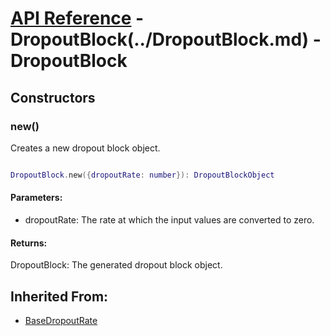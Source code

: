 # [API Reference](../../API.md) - DropoutBlock(../DropoutBlock.md) - DropoutBlock

## Constructors

### new()

Creates a new dropout block object.

```lua

DropoutBlock.new({dropoutRate: number}): DropoutBlockObject

```

#### Parameters:

* dropoutRate: The rate at which the input values are converted to zero.

#### Returns:

DropoutBlock: The generated dropout block object.

## Inherited From:

* [BaseDropoutRate](../BaseDropoutRate.md)